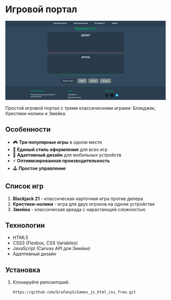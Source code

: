 # Игровой портал

![Game Portal Screenshot](screenshot.png)

Простой игровой портал с тремя классическими играми: Блэкджек, Крестики-нолики и Змейка.

## Особенности

- 🎮 **Три популярные игры** в одном месте
- 🎨 **Единый стиль оформления** для всех игр
- 📱 **Адаптивный дизайн** для мобильных устройств
- ⚡ **Оптимизированная производительность**
- 🕹 **Простое управление**

## Список игр

1. **Blackjack 21** - классическая карточная игра против дилера
2. **Крестики-нолики** - игра для двух игроков на одном устройстве
3. **Змейка** - классическая аркада с нарастающей сложностью

## Технологии

- HTML5
- CSS3 (Flexbox, CSS Variables)
- JavaScript (Canvas API для Змейки)
- Адаптивный дизайн

## Установка

1. Клонируйте репозиторий:
   ```bash
   https://github.com/GrafanyS/Games_js_html_css_free.git
   ```
   